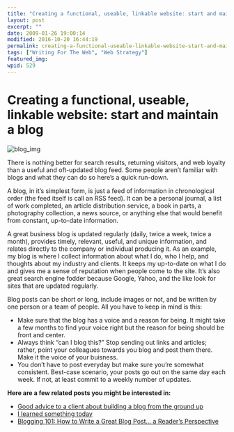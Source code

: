 ```yaml
---
title: "Creating a functional, useable, linkable website: start and maintain a blog"
layout: post
excerpt: ""
date: 2009-01-26 19:00:14
modified: 2016-10-20 16:44:19
permalink: creating-a-functional-useable-linkable-website-start-and-maintain-a-blog/index.html
tags: ["Writing For The Web", "Web Strategy"]
featured_img:
wpid: 529
---
```


# Creating a functional, useable, linkable website: start and maintain a blog

![blog_img](/_images/2009/01/blog_img.jpg "blog_img")

There is nothing better for search results, returning visitors, and web loyalty than a useful and oft-updated blog feed. Some people aren’t familiar with blogs and what they can do so here’s a quick run-down.

A blog, in it’s simplest form, is just a feed of information in chronological order (the feed itself is call an RSS feed). It can be a personal journal, a list of work completed, an article distribution service, a book in parts, a photography collection, a news source, or anything else that would benefit from constant, up-to-date information.

A great business blog is updated regularly (daily, twice a week, twice a month), provides timely, relevant, useful, and unique information, and relates directly to the company or individual producing it. As an example, my blog is where I collect information about what I do, who I help, and thoughts about my industry and clients. It keeps my up-to-date on what I do and gives me a sense of reputation when people come to the site. It’s also great search engine fodder because Google, Yahoo, and the like look for sites that are updated regularly.

Blog posts can be short or long, include images or not, and be written by one person or a team of people. All you have to keep in mind is this:

- Make sure that the blog has a voice and a reason for being. It might take a few months to find your voice right but the reason for being should be front and center.
- Always think “can I blog this?” Stop sending out links and articles; rather, point your colleagues towards you blog and post them there. Make it the voice of your buisness.
- You don’t have to post everyday but make sure you’re somewhat consistent. Best-case scenario, your posts go out on the same day each week. If not, at least commit to a weekly number of updates.

**Here are a few related posts you might be interested in:**

- [Good advice to a client about building a blog from the ground up](/advice-to-a-client-dont-just-have-a-great-idea-and-act-on-it-remember-the-bottom-line-too/)
- [I learned something today](/i-learned-something-today/)
- [Blogging 101: How to Write a Great Blog Post… a Reader’s Perspective](/blogging-101-how-to-write-a-great-blog-post-a-readers-perspective/)
